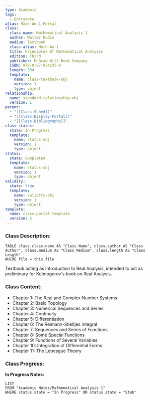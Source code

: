 ```yaml
---
type: Academic
tags:
  - Entrynote
alias: Math-An-1-Portal
class:
  class-name: Mathematical Analysis 1
  author: Walter Rudin
  medium: Textbook
  class-alias: Math-An-1
  title: Principles Of Mathematical Analysis
  edition: Third
  publisher: McGraw-Hill Book Company
  ISBN: 978-0-07-054235-8
  length: 334
  template:
    name: class-textbook-obj
    version: 1
    type: object
relationship:
  name: standard-relationship-obj
  version: 1
parent:
  - "[[Class-Sched]]"
  - "[[Class-Display-Portal]]"
  - "[[Class-Bibliography]]"
class-status:
  state: In Progress
  template:
    name: status-obj
    version: 1
    type: object
status:
  state: Completed
  template:
    name: status-obj
    version: 1
    type: object
validity:
  state: true
  template:
    name: validity-obj
    version: 1
    type: object
template:
  name: class-portal-template
  version: 2
---
```

### Class Description:
```dataview
TABLE class.class-name AS "Class Name", class.author AS "Class Author", class.medium AS "Class Medium", class.length AS "Class Length"
WHERE file = this.file
```

Textbook acting as Introduction to Real Analysis, intended to act as preliminary for Kolmogorov's book on Real Analysis.
### Class Content:
- Chapter 1: The Real and Complex Number Systems
- Chapter 2: Basic Topology
- Chapter 3: Numerical Sequences and Series
- Chapter 4: Continuity
- Chapter 5: Differentiation 
- Chapter 6: The Reimann-Stieltjes Integral
- Chapter 7: Sequences and Series of Functions
- Chapter 8: Some Special Functions
- Chapter 9: Functions of Several Variables
- Chapter 10: Integration of Differential Forms
- Chapter 11: The Lebesgue Theory

### Class Progress: 

**In Progress Notes:**
```dataview
LIST
FROM "Academic Notes/Mathematical Analysis 1"
WHERE status.state = "In Progress" OR status.state = "Stub"
```
